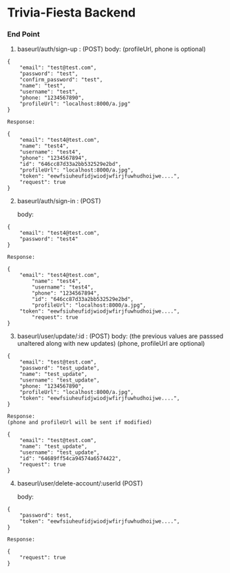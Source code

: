 # Trivia-Fiesta Backend

### End Point

1. baseurl/auth/sign-up : (POST)
   body: (profileUrl, phone is optional)

```
{
	"email": "test@test.com",
	"password": "test",
	"confirm_password": "test",
	"name": "test",
	"username": "test",
	"phone: "1234567890",
	"profileUrl": "localhost:8000/a.jpg"
}
```

    Response:

```
{
	"email": "test4@test.com",
	"name": "test4",
	"username": "test4",
	"phone": "1234567894",
	"id": "646cc87d33a2bb532529e2bd",
	"profileUrl": "localhost:8000/a.jpg",
	"token": "eewfsiuheufidjwiodjwfirjfuwhudhoijwe....",
	"request": true
}
```

2. baseurl/auth/sign-in : (POST)

   body:

```
{
	"email": "test4@test.com",
	"password": "test4"
}
```

    Response:

```
{
	"email": "test4@test.com",
    	"name": "test4",
    	"username": "test4",
    	"phone": "1234567894",
    	"id": "646cc87d33a2bb532529e2bd",
    	"profileUrl": "localhost:8000/a.jpg",
	"token": "eewfsiuheufidjwiodjwfirjfuwhudhoijwe....",
    	"request": true
}
```

3. baseurl/user/update/:id : (POST)
   body:
   (the previous values are passsed unaltered along with new updates)
   (phone, profileUrl are optional)

```
{
	"email": "test@test.com",
	"password": "test_update",
	"name": "test_update",
	"username": "test_update",
	"phone: "1234567890",
	"profileUrl": "localhost:8000/a.jpg",
	"token": "eewfsiuheufidjwiodjwfirjfuwhudhoijwe....",
}
```

    Response:
	(phone and profileUrl will be sent if modified)

```
{
	"email": "test@test.com",
	"name": "test_update",
	"username": "test_update",
	"id": "64689ff54ca94574a6574422",
	"request": true
}
```

4. baseurl/user/delete-account/:userId (POST)

   body:

```
{
	"password": test,
	"token": "eewfsiuheufidjwiodjwfirjfuwhudhoijwe....",
}
```

    Response:

```
{
	"request": true
}
```
